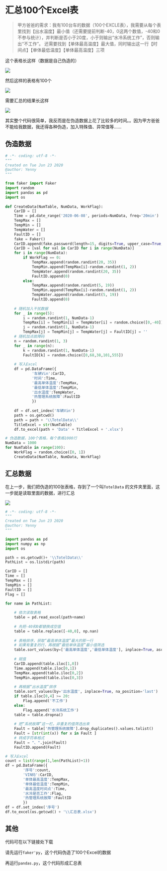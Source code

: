 # 汇总100个Excel表

> 甲方爸爸的需求：我有100台车的数据（100个EXCLE表），我需要从每个表里找到【出水温度】最小值（还需要提前判断-40，0这两个数值，-40和0不参与统计），并判断是否小于20度，小于则输出“水冷系统工作”，否则输出“不工作”。 还需要找到【单体最高温度】最大值，同时输出这一行【时间点】【单体最低温度】【单体最高温度】三项 

这个表格长这样（数据是自己伪造的）

![](http://cdn.zhaojingyi0126.com/IMG/image-20200623134729373.png)

然后这样的表格有100个

![](http://cdn.zhaojingyi0126.com/IMG/image-20200623134831145.png)

需要汇总的结果长这样

![](http://cdn.zhaojingyi0126.com/IMG/image-20200623135015267.png)

其实整个代码很简单，我反而是在伪造数据上花了比较多的时间。。因为甲方爸爸不能给我数据，我还得各种伪造，加入特殊值、异常值等……

## 伪造数据

```python
# -*- coding: utf-8 -*-
"""
Created on Tue Jun 23 2020
@author: Yenny
"""

from faker import Faker
import random
import pandas as pd
import os
 
def CreateData(NumTable, NumData, WorkFlag):
    CarID = []
    Time = pd.date_range('2020-06-08', periods=NumData, freq='20min')
    TempMax = []
    TempMin = []
    TempWater = []
    FaultID = []
    fake = Faker()  
    CarID.append(fake.password(length=15, digits=True, upper_case=True, lower_case=False, special_chars=False))
    CarID = [val for val in CarID for i in range(NumData)]
    for i in range(NumData):     
        if WorkFlag == 0:           
            TempMax.append(random.randint(20, 35))
            TempMin.append(TempMax[i]-random.randint(1, 2))
            TempWater.append(random.randint(20, 35))
            FaultID.append(0)
        else:
            TempMax.append(random.randint(5, 19))
            TempMin.append(TempMax[i]-random.randint(1, 2))
            TempWater.append(random.randint(5, 19))
            FaultID.append(0)
        
    # 随机加入干扰数据
    for _ in range(5):
        i = random.randint(1, NumData-1)
        TempMax[i] = TempMin[i] = TempWater[i] = random.choice([0,-40])        
        j = random.randint(1, NumData-1)
        TempMax[j] = TempMin[j] = TempWater[j] = FaultID[j] = ''   
    # 随机加点故障码
    n = random.randint(1, 3)
    for _ in range(n):
        k = random.randint(1, NumData-1)
        FaultID[k] = random.choice([0,68,38,101,555])      
            
    # 写入Excel
    df = pd.DataFrame({
            '车辆Vin':CarID,
            '时间':Time,
            '最高单体温度':TempMax,
            '最低单体温度':TempMin,
            '出水温度':TempWater,
            '热管理系统故障':FaultID
            })
    
    df = df.set_index('车辆Vin')  
    path = os.getcwd()
    path = path + '\\TotelData\\'
    TitleExcel = str(NumTable)
    df.to_excel(path + 'Data' + TitleExcel + '.xlsx')

# 伪造数据，100个表格，每个表格1000行
NumData = 1000
for NumTable in range(100):
    WorkFlag = random.choice([0, 1])
    CreateData(NumTable, NumData, WorkFlag)
```

## 汇总数据

在上一步，我们把伪造的100张表格，存到了一个叫`TotelData` 的文件夹里面，这一步就是读取里面的数据，进行汇总

![](http://cdn.zhaojingyi0126.com/IMG/image-20200623135641042.png)

```python
# -*- coding: utf-8 -*-
"""
Created on Tue Jun 23 2020
@author: Yenny
"""

import pandas as pd
import numpy as np
import os

path = os.getcwd()+ '\\TotelData\\'
PathList = os.listdir(path)

CarID = []
Time = []
TempMax = []
TempMin = []
FaultID = []
Flag = [] 

for name in PathList:
    
    # 依次读取表格
    table = pd.read_excel(path+name)
    
    # 先把-40和0都替换成空值
    table = table.replace([-40,0], np.nan)
    
    # 表格排序，获取“最高单体温度”最大的那一行
    # 如果有重复的行，再根据“最低单体温度”最小值筛选
    table.sort_values(by=['最高单体温度','最低单体温度'], inplace=True, ascending=[False,True], na_position='last')
    
    # 赋值
    CarID.append(table.iloc[1,0])
    Time.append(table.iloc[0,1])
    TempMax.append(table.iloc[0,2])
    TempMin.append(table.iloc[0,3]) 
    
    # 再根据“出水温度”排序
    table.sort_values(by='出水温度', inplace=True, na_position='last')
    if table.iloc[0,4] >= 20:
        Flag.append('不工作')
    else:
        Flag.append('水冷系统工作')
    table = table.dropna()
    
    # 把“系统故障”这一栏，非重复的值筛选出来
    Fault = table['热管理系统故障'].drop_duplicates().values.tolist()
    Fault = [str(int(x)) for x in Fault ]
    # 转成字符串格式
    Fault = "、".join(Fault)
    FaultID.append(Fault)

# 写入Excel
count = list(range(1,len(PathList)+1))  
df = pd.DataFrame({
        '序号':count,
        'VIN码':CarID,
        '单体最高温度':TempMax,
        '单体最低温度':TempMin,
        '最高温度时间点':Time,
        '水冷是否工作':Flag,
        '热管理系统故障':FaultID
        })
df = df.set_index('序号')     
df.to_excel(os.getcwd() + '\\汇总表.xlsx')  
```

## 其他

代码可在以下链接处下载



请先运行`faker'py`，这个代码伪造了100个Excel的数据

再运行`pandas.py`，这个代码形成汇总表